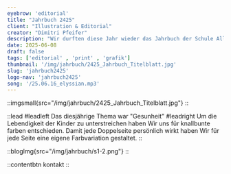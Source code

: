 ```yaml
---
eyebrow: 'editorial'
title: "Jahrbuch 2425"
client: "Illustration & Editorial"
creator: "Dimitri Pfeifer"
description: "Wir durften diese Jahr wieder das Jahrbuch der Schule Allmend Meilen umsetzen."
date: 2025-06-08
draft: false
tags: ['editorial' , 'print' , 'grafik']
thumbnail: '/img/jahrbuch/2425_Jahrbuch_Titelblatt.jpg'
slug: 'jahrbuch2425'
logo-nav: 'jahrbuch2425'
song: '/25.06.16_elyssian.mp3'
---
```






::imgsmall{src="/img/jahrbuch/2425_Jahrbuch_Titelblatt.jpg"}
::


::lead
#leadleft
Das diesjährige Thema war "Gesunheit"
#leadright
Um die Lebendigkeit der Kinder zu unterstreichen haben Wir uns für knallbunte farben entschieden. Damit jede Doppelseite persönlich wirkt haben Wir für jede Seite eine eigene Farbvariation gestaltet.
::

::blogImg{src="/img/jahrbuch/s1-2.png"}
::

::contentbtn 
kontakt
::


